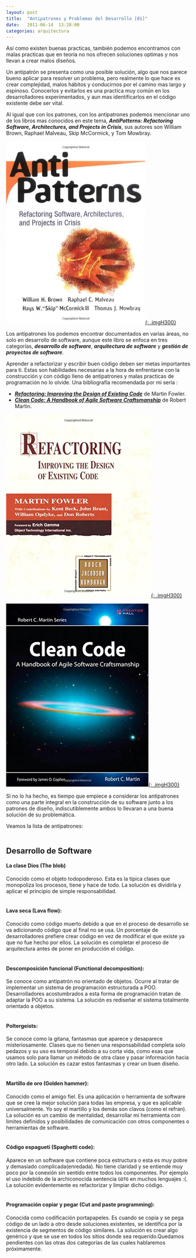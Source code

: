 ```yaml
---
layout: post
title:  "Antipatrones y Problemas del Desarrollo [01]"
date:   2011-06-14  13:28:00
categories: arquitectura
---
```


Así como existen buenas practicas, también podemos encontramos con malas practicas que en teoría no nos ofrecen soluciones 
optimas y nos llevan a crear malos diseños.

Un antipatrón se presenta como una posible solución, algo que nos parece bueno aplicar para resolver un problema, pero realmente 
lo que hace es crear complejidad, malos hábitos y conducirnos por el camino mas largo y espinoso. Conocerlos y evitarlos es una 
practica muy común en los desarrolladores experimentados, y aun mas identificarlos en el código existente debe ser vital.

Al igual que con los patrones, con los antipatrones podemos mencionar uno de los libros mas conocidos en este tema, 
_**AntiPatterns: Refactoring Software, Architectures, and Projects in Crisis**_, sus autores son William Brown, Raphael Malveau, 
Skip McCormick, y Tom Mowbray. 

[![](/images/book_antipatterns.jpg "Libro en Amazon"){: .imgH300}](http://goo.gl/u9pyLw)<br/>


Los antipatrones los podemos encontrar documentados en varias áreas, no solo en desarrollo de software, aunque este libro se 
enfoca en tres categorías, **_desarrollo de software_**, **_arquitectura de software_** y **_gestión de proyectos de software_**.

Aprender a refactorizar y escribir buen código deben ser metas importantes para ti. Estas son habilidades necesarias a la hora 
de enfrentarse con la construcción y con código lleno de antipatrones y malas practicas de programación no lo olvide. 
Una bibliografía recomendada por mi seria :

*   [**_Refactoring: Improving the Design of Existing Code_**](http://goo.gl/5RkeFn) de Martin Fowler.
*   [**_Clean Code: A Handbook of Agile Software Craftsmanship_**](http://goo.gl/zvdjrG) de Robert Martin.

[![](/images/book_refactoring.jpg "Libro en Amazon"){: .imgH300}](http://goo.gl/5RkeFn)<br/>

[![](/images/book_cleancode.jpg "Libro en Amazon"){: .imgH300}](http://goo.gl/zvdjrG)<br/>

Si no lo ha hecho, es tiempo que empiece a considerar los antipatrones como una parte integral en la construcción de su software 
junto a los patrones de diseño, indiscutiblemente ambos lo llevaran a una buena solución de su problemática.

Veamos la lista de antipatrones:<br/><br/>

## Desarrollo de Software

#### **La clase Dios (The blob)** 
Conocido como el objeto todopoderoso. Esta es la típica clases que monopoliza los procesos, tiene y hace de todo. La solución es 
dividirla y aplicar el principio de simple responsabilidad.<br/><br/>

#### **Lava seca (Lava flow):**
Conocido como código muerto debido a que en el proceso de desarrollo se va adicionando código que al final no se usa. Un 
porcentaje de desarrolladores prefiere crear código en vez de modificar el que existe ya que no fue hecho por ellos. La solución 
es completar el proceso de arquitectura antes de poner en producción el código.<br/><br/>

#### **Descomposición funcional (Functional decomposition):**
Se conoce como antipatrón no orientado de objetos. Ocurre al tratar de implementar un sistema de programación estructurada a POO. 
Desarrolladores acostumbrados a esta forma de programación tratan de adaptar la POO a su sistema. La solución es rediseñar el 
sistema totalmente orientado a objetos.<br/><br/>

#### **Poltergeists:**
Se conoce como la gitana, fantasmas que aparece y desaparece misteriosamente. Clases que no tienen una responsabilidad completa 
solo pedazos y su uso es temporal debido a su corta vida, como esas que usamos solo para llamar un método de otra clase y pasar 
información hacia otro lado. La solución es cazar estos fantasmas y crear un buen diseño.<br/><br/>

#### **Martillo de oro (Golden hammer):**
Conocido como el amigo fiel. Es una aplicación o herramienta de software que se cree la mejor solución para todas las empresa, y 
que es aplicable universalmente. Yo soy el martillo y los demás son clavos (como el refran). La solución es un cambio de 
mentalidad, desarrollar mi herramienta con limites definidos y posibilidades de comunicación con otros componentes o herramientas 
de software.<br/><br/>

#### **Código espagueti (Spaghetti code):**
Aparece en un software que contiene poca estructura o esta es muy pobre y demasiado complicada(enredada). No tiene claridad y se 
entiende muy poco por la conexión sin sentido entre todos los componentes. Por ejemplo el uso indebido de la archiconocida 
sentencia `GOTO` en muchos lenguajes :(. La solución evidentemente es refactorizar y limpiar dicho código.<br/><br/>

#### **Programación copiar y pegar (Cut and paste programming):**
Conocida como codificación portapapeles. Es cuando se copia y se pega código de un lado a otro desde soluciones existentes, se 
identifica por la existencia de segmentos de código similares. La solución es crear algo genérico y que se use en todos los 
sitios donde sea requerido.Quedamos pendientes con las otras dos categorías de las cuales hablaremos próximamente.<br/><br/>